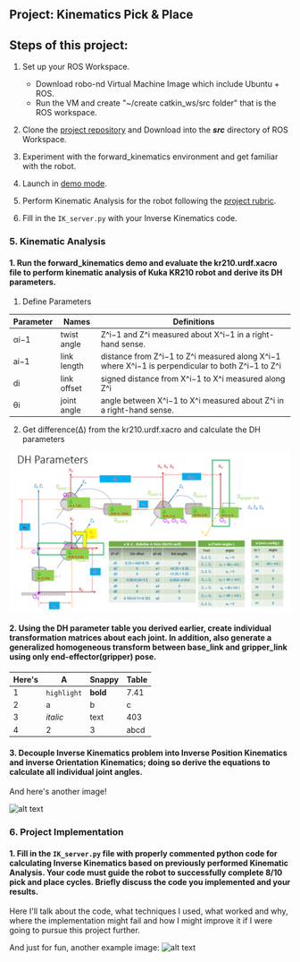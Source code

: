 ## Project: Kinematics Pick & Place


**Steps of this project:**  
---

1. Set up your ROS Workspace.
    - Download robo-nd Virtual Machine Image which include Ubuntu + ROS.
    - Run the VM and create "~/create catkin_ws/src folder" that is the ROS workspace.

2. Clone the [project repository](https://github.com/udacity/RoboND-Kinematics-Project) and Download into the ***src*** directory of ROS Workspace.
3. Experiment with the forward_kinematics environment and get familiar with the robot.
4. Launch in [demo mode](https://classroom.udacity.com/nanodegrees/nd209/parts/7b2fd2d7-e181-401e-977a-6158c77bf816/modules/8855de3f-2897-46c3-a805-628b5ecf045b/lessons/91d017b1-4493-4522-ad52-04a74a01094c/concepts/ae64bb91-e8c4-44c9-adbe-798e8f688193).

5. Perform Kinematic Analysis for the robot following the [project rubric](https://review.udacity.com/#!/rubrics/972/view).

6. Fill in the `IK_server.py` with your Inverse Kinematics code. 


[//]: # (Image References)

[image1]: ./misc_images/misc1.png
[image2]: ./misc_images/misc2.png
[image3]: ./misc_images/misc3.png
[dh_param_all]: ./misc_images/dh_param_all.png


### 5. Kinematic Analysis
#### 1. Run the forward_kinematics demo and evaluate the kr210.urdf.xacro file to perform kinematic analysis of Kuka KR210 robot and derive its DH parameters.


1) Define Parameters

Parameter | Names | Definitions
--- | --- | ---
αi−1 | twist angle | Z^i−1 and Z^i measured about X^i−1 in a right-hand sense.
ai−1 | link length | distance from Z^i−1 to Z^i measured along X^i−1 where X^i−1 is perpendicular to both Z^i−1 to Z^i
di | link offset | signed distance from X^i−1 to X^i measured along Z^i
θi | joint angle | angle between X^i−1 to X^i measured about Z^i in a right-hand sense.

2) Get difference(Δ) from the kr210.urdf.xacro  and calculate the DH parameters

![alt text][dh_param_all]


#### 2. Using the DH parameter table you derived earlier, create individual transformation matrices about each joint. In addition, also generate a generalized homogeneous transform between base_link and gripper_link using only end-effector(gripper) pose.

Here's | A | Snappy | Table
--- | --- | --- | ---
1 | `highlight` | **bold** | 7.41
2 | a | b | c
3 | *italic* | text | 403
4 | 2 | 3 | abcd

#### 3. Decouple Inverse Kinematics problem into Inverse Position Kinematics and inverse Orientation Kinematics; doing so derive the equations to calculate all individual joint angles.

And here's another image! 

![alt text][image2]

### 6. Project Implementation

#### 1. Fill in the `IK_server.py` file with properly commented python code for calculating Inverse Kinematics based on previously performed Kinematic Analysis. Your code must guide the robot to successfully complete 8/10 pick and place cycles. Briefly discuss the code you implemented and your results. 


Here I'll talk about the code, what techniques I used, what worked and why, where the implementation might fail and how I might improve it if I were going to pursue this project further.  


And just for fun, another example image:
![alt text][image3]


